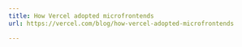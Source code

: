 ```yaml
---
title: How Vercel adopted microfrontends
url: https://vercel.com/blog/how-vercel-adopted-microfrontends

---
```

